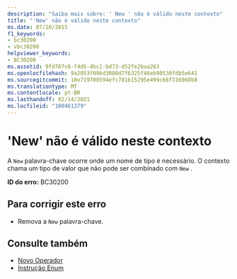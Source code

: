 ```yaml
---
description: "Saiba mais sobre: ' New ' não é válido neste contexto"
title: "'New' não é válido neste contexto"
ms.date: 07/20/2015
f1_keywords:
- bc30200
- vbc30200
helpviewer_keywords:
- BC30200
ms.assetid: 9fd787c6-f4d5-4bc1-bd73-d52fe2baa263
ms.openlocfilehash: 9a2053f096d3080d7f6325f46eb90530fdb5e641
ms.sourcegitcommit: 10e719780594efc781b15295e499c66f316068b8
ms.translationtype: MT
ms.contentlocale: pt-BR
ms.lasthandoff: 02/14/2021
ms.locfileid: "100461379"
---
```

# <a name="new-is-not-valid-in-this-context"></a>'New' não é válido neste contexto

A `New` palavra-chave ocorre onde um nome de tipo é necessário. O contexto chama um tipo de valor que não pode ser combinado com `New` .  
  
 **ID do erro:** BC30200  
  
## <a name="to-correct-this-error"></a>Para corrigir este erro  
  
- Remova a `New` palavra-chave.  
  
## <a name="see-also"></a>Consulte também

- [Novo Operador](../language-reference/operators/new-operator.md)
- [Instrução Enum](../language-reference/statements/enum-statement.md)
